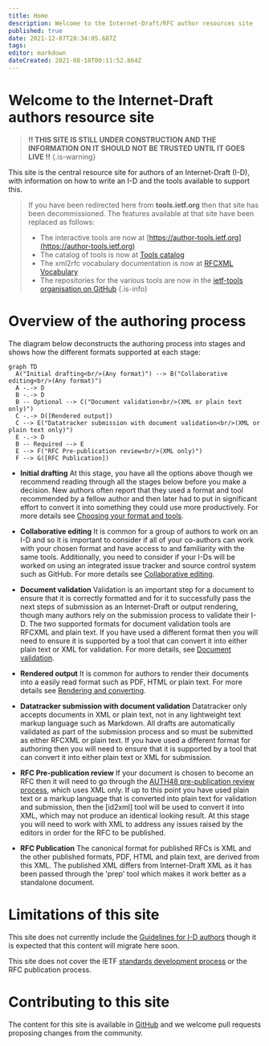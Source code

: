 ```yaml
---
title: Home
description: Welcome to the Internet-Draft/RFC author resources site
published: true
date: 2021-12-07T20:34:05.687Z
tags: 
editor: markdown
dateCreated: 2021-08-18T00:11:52.864Z
---
```


# Welcome to the Internet-Draft authors resource site

> **!! THIS SITE IS STILL UNDER CONSTRUCTION AND THE INFORMATION ON IT SHOULD NOT BE TRUSTED UNTIL IT GOES LIVE !!**
{.is-warning}

This site is the central resource site for authors of an Internet-Draft (I-D), with information on how to write an I-D and the tools available to support this. 

> If you have been redirected here from **tools.ietf.org** then that site has been decommissioned.  The features available at that site have been replaced as follows:
>*  The interactive tools are now at [https://author-tools.ietf.org](https://author-tools.ietf.org)
>* The catalog of tools is now at [Tools catalog](/tools-catalog)
>* The xml2rfc vocabulary documentation is now at [RFCXML Vocabulary](/rfcxml-vocabulary)
>* The repositories for the various tools are now in the [ietf-tools organisation on GitHub](https://github.com/ietf-tools)
{.is-info}

# Overview of the authoring process
The diagram below deconstructs the authoring process into stages and shows how the different formats supported at each stage:

```mermaid
graph TD  
  A("Initial drafting<br/>(Any format)") --> B("Collaborative editing<br/>(Any format)")
  A -.-> D
  B -.-> D
  B -- Optional --> C("Document validation<br/>(XML or plain text only)")
  C -.-> D([Rendered output])
  C --> E("Datatracker submission with document validation<br/>(XML or plain text only)")
  E -.-> D
  B -- Required --> E
  E --> F("RFC Pre-publication review<br/>(XML only)")
  F --> G([RFC Publication])
```

- **Initial drafting** 
At this stage, you have all the options above though we recommend reading through all the stages below before you make a decision. New authors often report that they used a format and tool recommended by a fellow author and then later had to put in significant effort to convert it into something they could use more productively.  For more details see [Choosing your format and tools](/choosing-your-tools).

- **Collaborative editing**
It is common for a group of authors to work on an I-D and so it is important to consider if all of your co-authors can work with your chosen format and have access to and familiarity with the same tools. Additionally, you need to consider if your I-Ds will be worked on using an integrated issue tracker and source control system such as GitHub.  For more details see [Collaborative editing](/collaborative-editing).

- **Document validation** 
Validation is an important step for a document to ensure that it is correctly formatted and for it to successfully pass the next steps of submission as an Internet-Draft or output rendering, though many authors rely on the submission process to validate their I-D. The two supported formats for document validation tools are RFCXML and plain text.  If you have used a different format then you will need to ensure it is supported by a tool that can convert it into either plain text or XML for validation.  For more details, see [Document validation](/document-validation).

- **Rendered output**
It is common for authors to render their documents into a easily read format such as PDF, HTML or plain text.  For more details see [Rendering and converting](/rendering-and-converting).

- **Datatracker submission with document validation**
Datatracker only accepts documents in XML or plain text, not in any lightweight text markup language such as Markdown. All drafts are automatically validated as part of the submission process and so must be submitted as either RFCXML or plain text. If you have used a different format for authoring then you will need to ensure that it is supported by a tool that can convert it into either plain text or XML for submission.

- **RFC Pre-publication review**
If your document is chosen to become an RFC then it will need to go through the [AUTH48 pre-publication review process](https://www.rfc-editor.org/pubprocess/auth48/), which uses XML only.  If up to this point you have used plain text or a markup language that is converted into plain text for validation and submission, then the [id2xml] tool will be used to convert it into XML, which may not produce an identical looking result. At this stage you will need to work with XML to address any issues raised by the editors in order for the RFC to be published.

- **RFC Publication**
The canonical format for published RFCs is XML and the other published formats, PDF, HTML and plain text, are derived from this XML. The published XML differs from Internet-Draft XML as it has been passed through the 'prep' tool which makes it work better as a standalone document. 

# Limitations of this site
This site does not currently include the [Guidelines for I-D authors](https://www.ietf.org/standards/ids/guidelines/) though it is expected that this content will migrate here soon.

This site does not cover the IETF [standards development process](https://www.ietf.org/standards/process/) or the RFC publication process.

# Contributing to this site
The content for this site is available in [GitHub](https://github.com/ietf-authors/authors.ietf.org) and we welcome pull requests proposing changes from the community.

